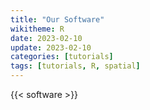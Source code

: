 ```yaml
---
title: "Our Software"
wikitheme: R
date: 2023-02-10
update: 2023-02-10
categories: [tutorials]
tags: [tutorials, R, spatial]
---
```


{{< software >}}
